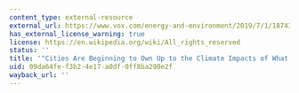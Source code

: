 ```yaml
---
content_type: external-resource
external_url: https://www.vox.com/energy-and-environment/2019/7/1/18743992/climate-change-cities-food-cars-emissions
has_external_license_warning: true
license: https://en.wikipedia.org/wiki/All_rights_reserved
status: ''
title: '"Cities Are Beginning to Own Up to the Climate Impacts of What They Consume."'
uid: 09da64fe-f3b2-4e17-a0df-0ff8ba290e2f
wayback_url: ''
---
```

